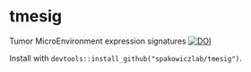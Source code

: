 # tmesig
Tumor MicroEnvironment expression signatures                    [![DOI](https://zenodo.org/badge/424702817.svg)](https://zenodo.org/badge/latestdoi/424702817)


Install with `devtools::install_github("spakowiczlab/tmesig")`. 
